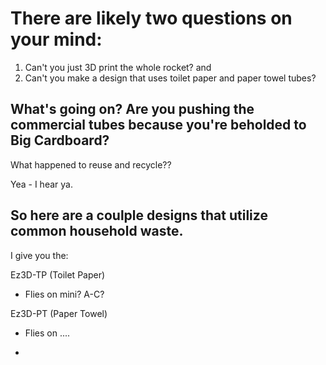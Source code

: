 # There are likely two questions on your mind:


1. Can't you just 3D print the whole rocket?
  and
2. Can't you make a design that uses toilet paper and paper towel tubes?

## What's going on? Are you pushing the commercial tubes because you're beholded to Big Cardboard? 

What happened to reuse and recycle??

Yea - I hear ya. 

## So here are a coulple designs that utilize common household waste. 

I give you the:

Ez3D-TP (Toilet Paper)
 - Flies on mini? A-C?

Ez3D-PT (Paper Towel)
 - Flies on ....

 - 
